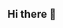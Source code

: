 ## Hi there 👋

<!--

**Here are some ideas to get you started:**

🙋‍♀️ A short introduction - what is your organization all about?
The PSPDev Repository is all about providing the PSP Homebrew community up-to date tools to develop content for their own PSPs and to share with others.


👩‍💻 Where to start?
Please start at https://pspdev.github.io/ which has all the resources and documentation needed to begin your journey as a PSP Developer
-->
